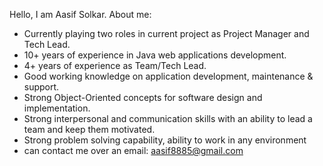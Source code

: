 Hello,
I am Aasif Solkar.
About me:
- Currently playing two roles in current project as Project Manager and Tech Lead.
- 10+ years of experience in Java web applications development.
- 4+ years of experience as Team/Tech Lead.
- Good working knowledge on application development, maintenance & support.
- Strong Object-Oriented concepts for software design and implementation.
- Strong interpersonal and communication skills with an ability to lead a team and keep them motivated.
- Strong problem solving capability, ability to work in any environment
- can contact me over an email: aasif8885@gmail.com

